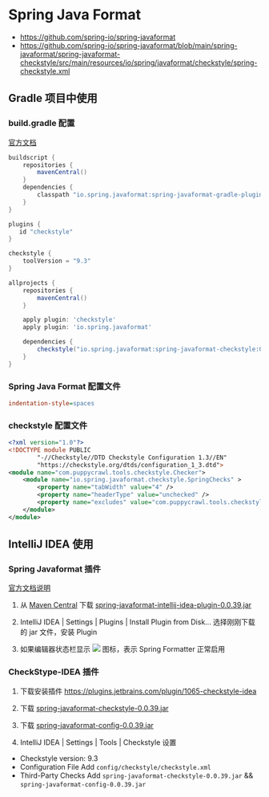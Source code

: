 # Spring Java Format

- https://github.com/spring-io/spring-javaformat
- https://github.com/spring-io/spring-javaformat/blob/main/spring-javaformat/spring-javaformat-checkstyle/src/main/resources/io/spring/javaformat/checkstyle/spring-checkstyle.xml

## Gradle 项目中使用

### build.gradle 配置

[官方文档](https://github.com/spring-io/spring-javaformat#checkstyle-1)

```groovy title="build.gradle"
buildscript {
    repositories {
        mavenCentral()
    }
    dependencies {
        classpath "io.spring.javaformat:spring-javaformat-gradle-plugin:0.0.41"
    }
}

plugins {
   id "checkstyle"
}

checkstyle {
    toolVersion = "9.3"
}

allprojects {
    repositories {
        mavenCentral()
    }

    apply plugin: 'checkstyle'
    apply plugin: 'io.spring.javaformat'

    dependencies {
        checkstyle("io.spring.javaformat:spring-javaformat-checkstyle:0.0.41")
    }
}

```

### Spring Java Format 配置文件

```ini title=".springjavaformatconfig"
indentation-style=spaces

```

### checkstyle 配置文件

```xml title="config/checkstyle/checkstyle.xm"
<?xml version="1.0"?>
<!DOCTYPE module PUBLIC
		"-//Checkstyle//DTD Checkstyle Configuration 1.3//EN"
		"https://checkstyle.org/dtds/configuration_1_3.dtd">
<module name="com.puppycrawl.tools.checkstyle.Checker">
	<module name="io.spring.javaformat.checkstyle.SpringChecks" >
		<property name="tabWidth" value="4" />
		<property name="headerType" value="unchecked" />
		<property name="excludes" value="com.puppycrawl.tools.checkstyle.checks.javadoc.JavadocPackageCheck" />
	</module>
</module>
```

## IntelliJ IDEA 使用

### Spring Javaformat 插件

[官方文档说明](https://github.com/spring-io/spring-javaformat#intellij-idea)

1. 从 [Maven Central](https://repo1.maven.org/maven2/io/spring/javaformat/spring-javaformat-intellij-idea-plugin/0.0.39/) 下载 [spring-javaformat-intellij-idea-plugin-0.0.39.jar](https://repo1.maven.org/maven2/io/spring/javaformat/spring-javaformat-intellij-idea-plugin/0.0.39/spring-javaformat-intellij-idea-plugin-0.0.39.jar)

2. IntelliJ IDEA | Settings | Plugins | Install Plugin from Disk... 选择刚刚下载的 jar 文件，安装 Plugin

3. 如果编辑器状态栏显示 ![](https://raw.githubusercontent.com/spring-io/spring-javaformat/main/spring-javaformat-intellij-idea/spring-javaformat-intellij-idea-plugin/src/main/resources/spring-javaformat/formatOn.png) 图标，表示 Spring Formatter 正常启用

### CheckStype-IDEA 插件

1. 下载安装插件 https://plugins.jetbrains.com/plugin/1065-checkstyle-idea

2. 下载 [spring-javaformat-checkstyle-0.0.39.jar](https://repo1.maven.org/maven2/io/spring/javaformat/spring-javaformat-checkstyle/0.0.39/spring-javaformat-checkstyle-0.0.39.jar)

3. 下载 [spring-javaformat-config-0.0.39.jar](https://repo1.maven.org/maven2/io/spring/javaformat/spring-javaformat-config/0.0.39/spring-javaformat-config-0.0.39.jar)

4. IntelliJ IDEA | Settings | Tools | Checkstyle 设置

- Checkstyle version: 9.3
- Configuration File Add `config/checkstyle/checkstyle.xml`
- Third-Party Checks Add `spring-javaformat-checkstyle-0.0.39.jar` && `spring-javaformat-config-0.0.39.jar`
